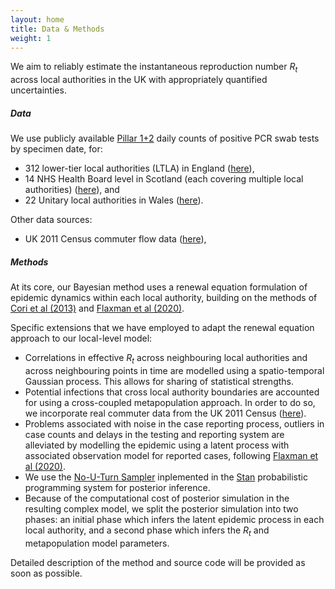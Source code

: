```yaml
---
layout: home
title: Data & Methods
weight: 1
---
```


We aim to reliably estimate the instantaneous reproduction number $R_t$ across local authorities in the UK with appropriately quantified uncertainties.

##### Data

We use publicly available [Pillar 1+2](https://www.gov.uk/government/publications/coronavirus-covid-19-scaling-up-testing-programmes) 
daily counts of positive PCR swab tests by specimen date, for:
*   312 lower-tier local authorities (LTLA) in England 
([here](https://coronavirus.data.gov.uk)),
*   14 NHS Health Board level in Scotland (each covering multiple local authorities)
([here](https://www.gov.scot/publications/coronavirus-covid-19-daily-data-for-scotland/)), and
*   22 Unitary local authorities in Wales ([here](https://phw.nhs.wales/topics/latest-information-on-novel-coronavirus-covid-19/)).

Other data sources:
* UK 2011 Census commuter flow data ([here](https://www.statistics.digitalresources.jisc.ac.uk)),


##### Methods

At its core, our Bayesian method uses a renewal equation formulation of epidemic dynamics 
within each local authority, 
building on the methods of [Cori et al (2013)](https://doi.org/10.1093/aje/kwt133) and 
[Flaxman et al (2020)](https://www.nature.com/articles/s41586-020-2405-7).

Specific extensions that we have employed to adapt the renewal equation approach to our local-level model:
*   Correlations in effective $R_t$ across neighbouring local authorities and across neighbouring points in time are modelled using a spatio-temporal Gaussian process. This allows for sharing of statistical strengths.
*   Potential infections that cross local authority boundaries are accounted for using a cross-coupled metapopulation approach. In order to do so, we incorporate real commuter data from the UK 2011 Census ([here](https://www.statistics.digitalresources.jisc.ac.uk)).
*   Problems associated with noise in the case reporting process, outliers in case counts and delays in the testing and reporting system are alleviated by modelling the epidemic using a latent process with associated observation model for reported cases, following [Flaxman et al (2020)](https://www.nature.com/articles/s41586-020-2405-7).
*   We use the [No-U-Turn Sampler](https://arxiv.org/abs/1111.4246) inplemented in the [Stan](https://mc-stan.org/) probabilistic programming system for posterior inference.
*   Because of the computational cost of posterior simulation in the resulting complex model, 
we split the posterior simulation into two phases: 
an initial phase which infers the latent epidemic process in each local authority, 
and a second phase which infers the $R_t$ and metapopulation model parameters.

Detailed description of the method and source code will be provided as soon as possible.


